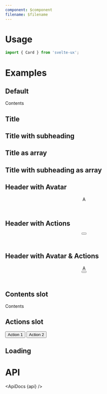 ```yaml
---
component: $component
filename: $filename
---
```


<script lang="ts">
  import { mdiDotsVertical } from '@mdi/js';

  import api from '$lib/components/Card.svelte?raw&sveld';
  import ApiDocs from '$lib/components/ApiDocs.svelte';

  import AppBar from '$lib/components/AppBar.svelte';
  import Avatar from '$lib/components/Avatar.svelte';
  import Button from '$lib/components/Button.svelte';
  import Card from '$lib/components/Card.svelte';
  import Header from '$lib/components/Header.svelte';
  import Preview from '$lib/components/Preview.svelte';
</script>

# Usage

```js
import { Card } from 'svelte-ux';
```

# Examples

## Default

<Preview>
  <Card>Contents</Card>
</Preview>

## Title

<Preview>
  <Card title="Title" />
</Preview>

## Title with subheading

<Preview>
  <Card title="Title" subheading="Subheading" />
</Preview>

## Title as array

<Preview>
  <Card title={['One', 'Two', 'Three']} />
</Preview>

## Title with subheading as array

<Preview>
  <Card title="Title" subheading={['One', 'Two', 'Three']} />
</Preview>

## Header with Avatar

<Preview>
  <Card>
    <Header title="Title" subheading="Subheading" slot="header">
      <div slot="avatar">
        <Avatar class="bg-blue-500 text-white font-bold">A</Avatar>
      </div>
    </Header>
  </Card>
</Preview>

## Header with Actions

<Preview>
  <Card>
    <Header title="Title" subheading="Subheading" slot="header">
      <div slot="actions">
        <Button icon={mdiDotsVertical} class="w-12 h-12" />
      </div>
    </Header>
  </Card>
</Preview>

## Header with Avatar & Actions

<Preview>
  <Card>
    <Header title="Title" subheading="Subheading" slot="header">
      <div slot="avatar">
        <Avatar class="bg-blue-500 text-white font-bold">A</Avatar>
      </div>
      <div slot="actions">
        <Button icon={mdiDotsVertical} class="w-12 h-12" />
      </div>
    </Header>
  </Card>
</Preview>

## Contents slot

<Preview>
  <Card title="Title" subheading="Subheading">
    <div slot="contents">Contents</div>
  </Card>
</Preview>

## Actions slot

<Preview>
  <Card title="Title" subheading="Subheading">
    <div slot="actions">
      <Button>Action 1</Button>
      <Button>Action 2</Button>
    </div>
  </Card>
</Preview>

## Loading

<Preview>
  <Card title="Title" loading />
</Preview>

# API

<ApiDocs {api} />
